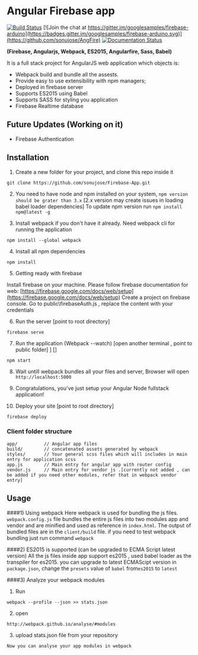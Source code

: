# Angular Firebase app

[![Build Status](https://travis-ci.org/firebase/firebase-arduino.svg?branch=master)](https://github.com/sonujose/AngFire)
[![Join the chat at https://gitter.im/googlesamples/firebase-arduino](https://badges.gitter.im/googlesamples/firebase-arduino.svg)](https://github.com/sonujose/AngFire)
[![Documentation Status](https://readthedocs.org/projects/firebase-arduino/badge/?version=latest)](https://github.com/sonujose/AngFire)

**(Firebase, Angularjs, Webpack, ES2015, Angularfire, Sass, Babel)**  

It is a full stack project for AngularJS web application which objects is:
- Webpack build and bundle all the assests.
- Provide easy to use extensibility with npm managers;
- Deployed in firebase server
- Supports ES2015 using Babel 
- Supports SASS for styling you application
- Firebase Realtime database

## Future Updates (Working on it)
- Firebase Authentication

## Installation

1) Create a new folder for your project, and clone this repo inside it
```
git clone https://github.com/sonujose/Firebase-App.git
```
2) You need to have node and npm installed on your system, `npm version should be grater than 3.x` [2.x version may create issues in loading babel loader dependencies]
To update npm version run `npm install npm@latest -g`

3) Install webpack if you don't have it already. Need webpack cli for running the application 
```
npm install --global webpack
```
4) Install all npm dependencies
```
npm install
```
5) Getting ready with firebase

Install firebase on your machine.
Please follow firebase documentation for web: [https://firebase.google.com/docs/web/setup](https://firebase.google.com/docs/web/setup)
Create a project on firebase console. 
Go to public\firebaseAuth.js , replace the content with your credentials

6) Run the server [point to root directory]
```
firebase serve
```
7) Run the application (Webpack --watch) [open another terminal , point to public folder] ] []
```
npm start
```
8) Wait untill webpack bundles all your files and server, Browser will open `http://localhost:5000`

9) Congratulations, you've just setup your Angular Node fullstack application!

10) Deploy your site [point to root directory]
```
firebase deploy
```
### Client folder structure

```
app/          // Angular app files
build/        // concatenated assets generated by webpack
styles/       // Your general scss files which will includes in main entry for application scss
app.js        // Main entry for angular app with router config
vendor.js     // Main entry for vendor js .[currently not added , can be added if you need other modules, refer that in webpack vendor entry]
```

## Usage

####1) Using webpack
Here webpack is used for bundling the js files. `webpack.config.js` file bundles the entire js files into two modules app and vendor and are minified and used as reference in `index.html`.
The output of bundled files are in the `client/build` file. if you need to test webpack bundling just run command `webpack` 

####2) ES2015 is supported (can be upgraded to ECMA Script latest version) 
All the js files inside app support es2015 , used babel loader as the transpiler for es2015. you can upgrade to latest ECMAScipt version in `package.json`, change the `presets` value of `babel` from`es2015` to `latest`

####3) Analyze your webpack modules
1) Run 
```
webpack --profile --json >> stats.json
```
2) open
```
http://webpack.github.io/analyse/#modules
```
3) upload stats.json file from your repository
```
Now you can analyse your app modules in webpack
```


